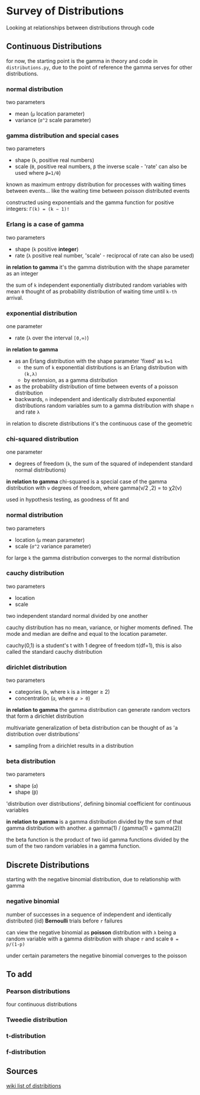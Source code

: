 # Survey of Distributions

Looking at relationships between distributions through code

## Continuous Distributions
for now, the starting point is the gamma in theory and code in `distributions.py`, due to the point of reference the gamma serves for other distributions.

### normal distribution
two parameters
- mean (`μ` location parameter)
- variance (`σ^2` scale parameter)

### gamma distribution and special cases
two parameters
- shape (`k`, positive real numbers)
- scale (`θ`, positive real numbers, `β` the inverse scale - 'rate' can also be used where `β=1/θ`)

known as maximum entropy distribution
for processes with waiting times between events... like the waiting time between poisson distributed events

constructed using exponentials and the gamma function for positive integers:
`Γ(k) = (k − 1)!`

### Erlang is a case of gamma
two parameters
- shape (`k` positive **integer**)
- rate (`λ` positive real number, 'scale' - reciprocal of rate can also be used)

**in relation to gamma** it's the gamma distribution with the shape parameter as an integer

the sum of `k` independent exponentially distributed random variables with mean `θ`
thought of as probability distribution of waiting time until `k-th` arrival.

### exponential distribution
one parameter
- rate (`λ` over the interval ``[0,∞)``)

**in relation to gamma**
- as an Erlang distribution with the shape parameter 'fixed' as `k=1`
  - the sum of `k` exponential distributions is an Erlang distribution with `(k,λ)`
  - by extension, as a gamma distribution
- as the probability distribution of time between events of a poisson distribution
- backwards, `n` independent and identically distributed  exponential distributions random variables  sum to a gamma distribution with shape `n` and rate `λ`

in relation to discrete distributions it's the continuous case of the geometric

### chi-squared distribution
one parameter
- degrees of freedom (`k`, the sum of the squared of independent standard normal distributions)

**in relation to gamma** chi-squared is a special case of the gamma distribution with `ν` degrees of freedom, where gamma(ν/2 ,2) = to χ2(ν)

used in hypothesis testing, as goodness of fit and

### normal distribution
two parameters
- location (`μ` mean parameter)
- scale (`σ^2` variance parameter)


for large `k` the gamma distribution converges to the normal distribution

### cauchy distribution
two parameters
- location
- scale

two independent standard normal divided by one another

cauchy distribution has no mean, variance, or higher moments defined.
The mode and median are deifne and equal to the location parameter.

cauchy(0,1) is a student's t with 1 degree of freedom t(df=1), this is also called the standard cauchy distribution

### dirichlet distribution
two parameters
- categories (`k`, where `k` is a integer ≥ 2)
- concentration (`𝛼`, where `𝛼 > 0`)


**in relation to gamma** the gamma distribution can generate random vectors that form a dirichlet distribution

multivariate generalization of beta distribution
can be thought of as 'a distribution over distributions'
  - sampling from a dirichlet results in a distribution


### beta distribution
two parameters
- shape (`𝛼`)
- shape (`β`)

'distribution over distributions', defining binomial coefficient for continuous variables


**in relation to gamma** is a gamma distribution divided by the sum of that gamma distribution with another.
 a gamma(1) / (gamma(1) + gamma(2))

 the beta function is the product of two iid gamma functions divided by the sum of the two random variables in a gamma function.


## Discrete Distributions
starting with the negative binomial distribution, due to relationship with gamma


### negative binomial
number of successes in a sequence of independent and identically distributed (iid) **Bernoulli** trials before `r` failures

can view the negative binomial as **poisson** distribution with `λ` being a random variable with a gamma distribution with shape `r` and scale `θ = p/(1-p)`

under certain parameters the negative binomial converges to the poisson

## To add

### Pearson distributions
four continuous distributions

### Tweedie distribution

### t-distribution

### f-distribution


## Sources

[wiki list of distribitions](https://en.wikipedia.org/wiki/List_of_probability_distributions)
